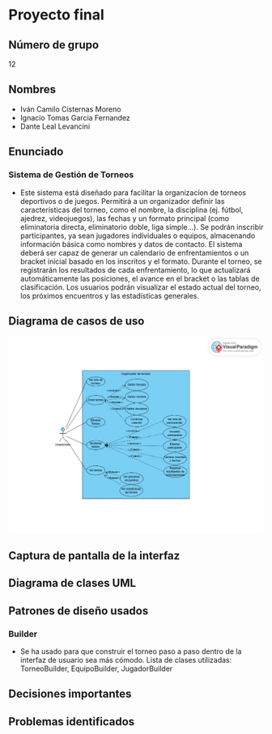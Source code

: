 # Proyecto final

## Número de grupo
12

## Nombres
- Iván Camilo Cisternas Moreno
- Ignacio Tomas Garcia Fernandez
- Dante Leal Levancini

## Enunciado
### Sistema de Gestión de Torneos
- Este sistema está diseñado para facilitar la organizacíon de torneos deportivos o de juegos. Permitirá a un organizador definir las características del torneo, 
como el nombre, la disciplina (ej. fútbol, ajedrez, videojuegos), las fechas y un formato principal (como eliminatoria directa, eliminatorio doble, liga simple...). 
Se podrán inscribir participantes, ya sean jugadores individuales o equipos, almacenando información básica como nombres y datos de contacto. El sistema deberá ser 
capaz de generar un calendario de enfrentamientos o un bracket inicial basado en los inscritos y el formato. Durante el torneo, se registrarán los resultados de cada 
enfrentamiento, lo que actualizará automáticamente las posiciones, el avance en el bracket o las tablas de clasificación. Los usuarios podrán visualizar el estado 
actual del torneo, los próximos encuentros y las estadísticas generales.</p>

## Diagrama de casos de uso
<img src="use-case.png">

## Captura de pantalla de la interfaz

## Diagrama de clases UML

## Patrones de diseño usados
### Builder
- Se ha usado para que construir el torneo paso a paso dentro de la interfaz de usuario sea más cómodo. Lista de clases utilizadas: TorneoBuilder, EquipoBuilder, JugadorBuilder

## Decisiones importantes

## Problemas identificados
